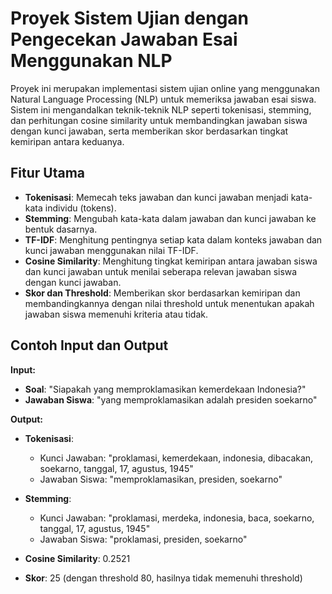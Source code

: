 # Proyek Sistem Ujian dengan Pengecekan Jawaban Esai Menggunakan NLP

Proyek ini merupakan implementasi sistem ujian online yang menggunakan Natural Language Processing (NLP) untuk memeriksa jawaban esai siswa. Sistem ini mengandalkan teknik-teknik NLP seperti tokenisasi, stemming, dan perhitungan cosine similarity untuk membandingkan jawaban siswa dengan kunci jawaban, serta memberikan skor berdasarkan tingkat kemiripan antara keduanya.

## Fitur Utama

-   **Tokenisasi**: Memecah teks jawaban dan kunci jawaban menjadi kata-kata individu (tokens).
-   **Stemming**: Mengubah kata-kata dalam jawaban dan kunci jawaban ke bentuk dasarnya.
-   **TF-IDF**: Menghitung pentingnya setiap kata dalam konteks jawaban dan kunci jawaban menggunakan nilai TF-IDF.
-   **Cosine Similarity**: Menghitung tingkat kemiripan antara jawaban siswa dan kunci jawaban untuk menilai seberapa relevan jawaban siswa dengan kunci jawaban.
-   **Skor dan Threshold**: Memberikan skor berdasarkan kemiripan dan membandingkannya dengan nilai threshold untuk menentukan apakah jawaban siswa memenuhi kriteria atau tidak.

## Contoh Input dan Output

**Input:**

-   **Soal**: "Siapakah yang memproklamasikan kemerdekaan Indonesia?"
-   **Jawaban Siswa**: "yang memproklamasikan adalah presiden soekarno"

**Output:**

-   **Tokenisasi**:

    -   Kunci Jawaban: "proklamasi, kemerdekaan, indonesia, dibacakan, soekarno, tanggal, 17, agustus, 1945"
    -   Jawaban Siswa: "memproklamasikan, presiden, soekarno"

-   **Stemming**:

    -   Kunci Jawaban: "proklamasi, merdeka, indonesia, baca, soekarno, tanggal, 17, agustus, 1945"
    -   Jawaban Siswa: "proklamasi, presiden, soekarno"

-   **Cosine Similarity**: 0.2521

-   **Skor**: 25 (dengan threshold 80, hasilnya tidak memenuhi threshold)
